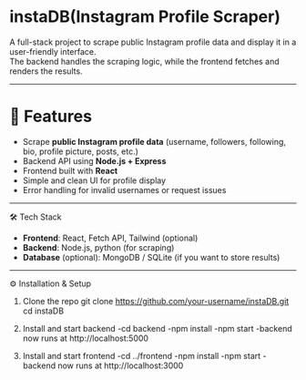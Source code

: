# instaDB(Instagram Profile Scraper)


A full-stack project to scrape public Instagram profile data and display it in a user-friendly interface.  
The backend handles the scraping logic, while the frontend fetches and renders the results.  

---

# 🚀 Features  
- Scrape **public Instagram profile data** (username, followers, following, bio, profile picture, posts, etc.)  
- Backend API using **Node.js + Express**  
- Frontend built with **React**  
- Simple and clean UI for profile display  
- Error handling for invalid usernames or request issues  

---

🛠️ Tech Stack  
- **Frontend**: React, Fetch API, Tailwind (optional)  
- **Backend**: Node.js, python (for scraping)  
- **Database** (optional): MongoDB / SQLite (if you want to store results)  

---
 
⚙️ Installation & Setup  

1. Clone the repo
git clone https://github.com/your-username/instaDB.git
cd instaDB

2. Install and start backend
-cd backend
-npm install
-npm start 
-backend now runs at http://localhost:5000

3. Install and start frontend
-cd ../frontend
-npm install
-npm start
-backend now runs at http://localhost:3000
